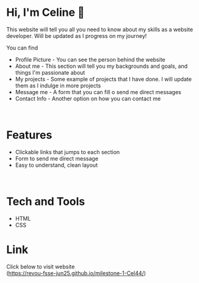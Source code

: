 # Hi, I'm Celine 👋
This website will tell you all you need to know about my skills as a website developer. Will be updated as I progress on my journey!  

You can find
* Profile Picture - You can see the person behind the website
* About me - This section will tell you my backgrounds and goals, and things I'm passionate about
* My projects - Some example of projects that I have done. I will update them as I indulge in more projects
* Message me - A form that you can fill o send me direct messages
* Contact Info - Another option on how you can contact me


&nbsp;

 # Features
 - Clickable links that jumps to each section
 - Form to send me direct message
 - Easy to understand, clean layout

 &nbsp;

 # Tech and Tools
 - HTML
 - CSS

 # Link
 Click below to visit website  
 (https://revou-fsse-jun25.github.io/milestone-1-Cel44/)